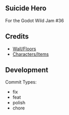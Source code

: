 ## Suicide Hero

For the Godot Wild Jam #36

## Credits
 - [Wall/Floors](https://safwyl.itch.io/16x16-dungeon-autotile-remix)
 - [Characters/Items](https://0x72.itch.io/dungeontileset-ii)


## Development

Commit Types:
 - fix
 - feat
 - polish
 - chore